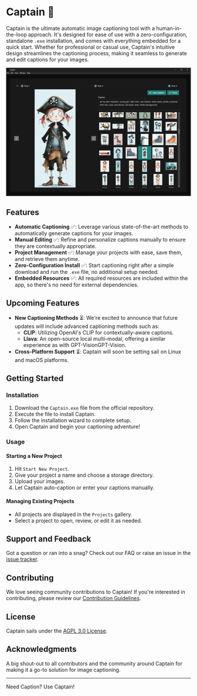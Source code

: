 # Captain 🚀

Captain is the ultimate automatic image captioning tool with a human-in-the-loop approach. It's designed for ease of use with a zero-configuration, standalone `.exe` installation, and comes with everything embedded for a quick start. Whether for professional or casual use, Captain's intuitive design streamlines the captioning process, making it seamless to generate and edit captions for your images.

<p align="center"><img src="img.png" alt="captioning view of captain" width="900"/></p>

## Features

- **Automatic Captioning** ✅: Leverage various state-of-the-art methods to automatically generate captions for your images.
- **Manual Editing** ✅: Refine and personalize captions manually to ensure they are contextually appropriate.
- **Project Management** ✅: Manage your projects with ease, save them, and retrieve them anytime.
- **Zero-Configuration Install** ✅: Start captioning right after a simple download and run the `.exe` file, no additional setup needed.
- **Embedded Resources** ✅: All required resources are included within the app, so there's no need for external dependencies.

## Upcoming Features

- **New Captioning Methods** ⏳: We're excited to announce that future updates will include advanced captioning methods such as:
    - **CLIP**: Utilizing OpenAI's CLIP for contextually-aware captions.
    - **Llava**: An open-source local multi-modal, offering a similar experience as with GPT-VisionGPT-Vision.
- **Cross-Platform Support** ⏳: Captain will soon be setting sail on Linux and macOS platforms.

## Getting Started

### Installation

1. Download the `Captain.exe` file from the official repository.
2. Execute the file to install Captain.
3. Follow the installation wizard to complete setup.
4. Open Captain and begin your captioning adventure!

### Usage

#### Starting a New Project

1. Hit `Start New Project`.
2. Give your project a name and choose a storage directory.
3. Upload your images.
4. Let Captain auto-caption or enter your captions manually.

#### Managing Existing Projects

- All projects are displayed in the `Projects` gallery.
- Select a project to open, review, or edit it as needed.

## Support and Feedback

Got a question or ran into a snag? Check out our FAQ or raise an issue in the [issue tracker](https://github.com/blib-la/captain/issues).

## Contributing

We love seeing community contributions to Captain! If you're interested in contributing, please review our [Contribution Guidelines](./.github/CONTRIBUTING.md).

## License

Captain sails under the [AGPL 3.0 License](./LICENSE).

## Acknowledgments

A big shout-out to all contributors and the community around Captain for making it a go-to solution for image captioning.

---

Need Caption? Use Captain!
